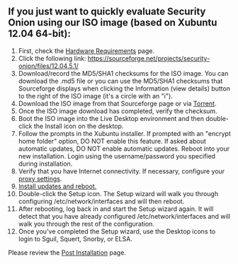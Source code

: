 ## If you just want to quickly evaluate Security Onion using our ISO image (based on Xubuntu 12.04 64-bit): ##
  1. First, check the [Hardware Requirements](Hardware) page.
  1. Click the following link: https://sourceforge.net/projects/security-onion/files/12.04.5.1/
  1. Download/record the MD5/SHA1 checksums for the ISO image. You can download the .md5 file or you can use the MD5/SHA1 checksums that Sourceforge displays when clicking the Information (view details) button to the right of the ISO image (it's a circle with an "i").
  1. Download the ISO image from that Sourceforge page or via <a href='http://port111.com/securityonion-12.04.5.1-20150205.iso.torrent'>Torrent</a>.
  1. Once the ISO image download has completed, verify the checksum.
  1. Boot the ISO image into the Live Desktop environment and then double-click the Install icon on the desktop.
  1. Follow the prompts in the Xubuntu installer.  If prompted with an "encrypt home folder" option, DO NOT enable this feature.  If asked about automatic updates, DO NOT enable automatic updates.  Reboot into your new installation.  Login using the username/password you specified during installation.
  1. Verify that you have Internet connectivity.  If necessary, configure your [proxy settings](Proxy).
  1. [Install updates and reboot.](Upgrade)
  1. Double-click the Setup icon.  The Setup wizard will walk you through configuring /etc/network/interfaces and will then reboot.
  1. After rebooting, log back in and start the Setup wizard again.  It will detect that you have already configured /etc/network/interfaces and will walk you through the rest of the configuration.
  1. Once you've completed the Setup wizard, use the Desktop icons to login to Sguil, Squert, Snorby, or ELSA.

Please review the [Post Installation](PostInstallation) page.